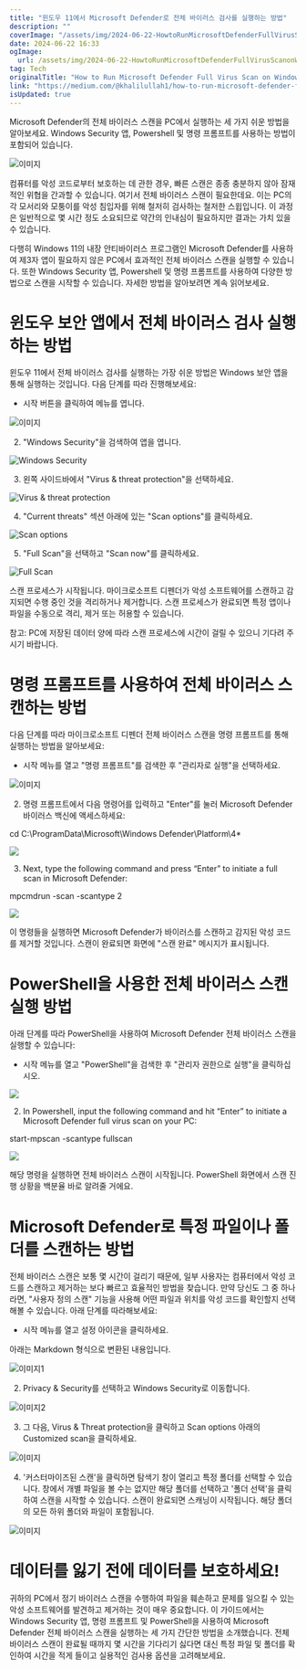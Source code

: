 ```yaml
---
title: "윈도우 11에서 Microsoft Defender로 전체 바이러스 검사를 실행하는 방법"
description: ""
coverImage: "/assets/img/2024-06-22-HowtoRunMicrosoftDefenderFullVirusScanonWindows11_0.png"
date: 2024-06-22 16:33
ogImage: 
  url: /assets/img/2024-06-22-HowtoRunMicrosoftDefenderFullVirusScanonWindows11_0.png
tag: Tech
originalTitle: "How to Run Microsoft Defender Full Virus Scan on Windows 11"
link: "https://medium.com/@khalilullah1/how-to-run-microsoft-defender-full-virus-scan-on-windows-11-dbe4cd1f2cfa"
isUpdated: true
---
```






Microsoft Defender의 전체 바이러스 스캔을 PC에서 실행하는 세 가지 쉬운 방법을 알아보세요. Windows Security 앱, Powershell 및 명령 프롬프트를 사용하는 방법이 포함되어 있습니다.

![이미지](/assets/img/2024-06-22-HowtoRunMicrosoftDefenderFullVirusScanonWindows11_0.png)

컴퓨터를 악성 코드로부터 보호하는 데 관한 경우, 빠른 스캔은 종종 충분하지 않아 잠재적인 위협을 간과할 수 있습니다. 여기서 전체 바이러스 스캔이 필요한데요. 이는 PC의 각 모서리와 모퉁이를 악성 침입자를 위해 철저히 검사하는 철저한 스윕입니다. 이 과정은 일반적으로 몇 시간 정도 소요되므로 약간의 인내심이 필요하지만 결과는 가치 있을 수 있습니다.

다행히 Windows 11의 내장 안티바이러스 프로그램인 Microsoft Defender를 사용하여 제3자 앱이 필요하지 않은 PC에서 효과적인 전체 바이러스 스캔을 실행할 수 있습니다. 또한 Windows Security 앱, Powershell 및 명령 프롬프트를 사용하여 다양한 방법으로 스캔을 시작할 수 있습니다. 자세한 방법을 알아보려면 계속 읽어보세요.

<div class="content-ad"></div>

# 윈도우 보안 앱에서 전체 바이러스 검사 실행하는 방법

윈도우 11에서 전체 바이러스 검사를 실행하는 가장 쉬운 방법은 Windows 보안 앱을 통해 실행하는 것입니다. 다음 단계를 따라 진행해보세요:

- 시작 버튼을 클릭하여 메뉴를 엽니다.

![이미지](/assets/img/2024-06-22-HowtoRunMicrosoftDefenderFullVirusScanonWindows11_1.png)

<div class="content-ad"></div>

2. "Windows Security"을 검색하여 앱을 엽니다.

![Windows Security](/assets/img/2024-06-22-HowtoRunMicrosoftDefenderFullVirusScanonWindows11_2.png)

3. 왼쪽 사이드바에서 "Virus & threat protection"을 선택하세요.

![Virus & threat protection](/assets/img/2024-06-22-HowtoRunMicrosoftDefenderFullVirusScanonWindows11_3.png)

<div class="content-ad"></div>

4. "Current threats" 섹션 아래에 있는 "Scan options"를 클릭하세요.

![Scan options](/assets/img/2024-06-22-HowtoRunMicrosoftDefenderFullVirusScanonWindows11_4.png)

5. "Full Scan"을 선택하고 "Scan now"를 클릭하세요.

![Full Scan](/assets/img/2024-06-22-HowtoRunMicrosoftDefenderFullVirusScanonWindows11_5.png)

<div class="content-ad"></div>

스캔 프로세스가 시작됩니다. 마이크로소프트 디펜더가 악성 소프트웨어를 스캔하고 감지되면 수행 중인 것을 격리하거나 제거합니다. 스캔 프로세스가 완료되면 특정 앱이나 파일을 수동으로 격리, 제거 또는 허용할 수 있습니다.

참고: PC에 저장된 데이터 양에 따라 스캔 프로세스에 시간이 걸릴 수 있으니 기다려 주시기 바랍니다.

# 명령 프롬프트를 사용하여 전체 바이러스 스캔하는 방법

다음 단계를 따라 마이크로소프트 디펜더 전체 바이러스 스캔을 명령 프롬프트를 통해 실행하는 방법을 알아보세요:

<div class="content-ad"></div>

- 시작 메뉴를 열고 "명령 프롬프트"를 검색한 후 "관리자로 실행"을 선택하세요.

![이미지](/assets/img/2024-06-22-HowtoRunMicrosoftDefenderFullVirusScanonWindows11_6.png)

2. 명령 프롬프트에서 다음 명령어를 입력하고 "Enter"를 눌러 Microsoft Defender 바이러스 백신에 액세스하세요:


cd C:\ProgramData\Microsoft\Windows Defender\Platform\4*


<div class="content-ad"></div>


<img src="/assets/img/2024-06-22-HowtoRunMicrosoftDefenderFullVirusScanonWindows11_7.png" />

3. Next, type the following command and press “Enter” to initiate a full scan in Microsoft Defender:

mpcmdrun -scan -scantype 2

<img src="/assets/img/2024-06-22-HowtoRunMicrosoftDefenderFullVirusScanonWindows11_8.png" />


<div class="content-ad"></div>

이 명령들을 실행하면 Microsoft Defender가 바이러스를 스캔하고 감지된 악성 코드를 제거할 것입니다. 스캔이 완료되면 화면에 "스캔 완료" 메시지가 표시됩니다.

# PowerShell을 사용한 전체 바이러스 스캔 실행 방법

아래 단계를 따라 PowerShell을 사용하여 Microsoft Defender 전체 바이러스 스캔을 실행할 수 있습니다:

- 시작 메뉴를 열고 "PowerShell"을 검색한 후 "관리자 권한으로 실행"을 클릭하십시오.

<div class="content-ad"></div>


<img src="/assets/img/2024-06-22-HowtoRunMicrosoftDefenderFullVirusScanonWindows11_9.png" />

2. In Powershell, input the following command and hit “Enter” to initiate a Microsoft Defender full virus scan on your PC:

start-mpscan -scantype fullscan

<img src="/assets/img/2024-06-22-HowtoRunMicrosoftDefenderFullVirusScanonWindows11_10.png" />


<div class="content-ad"></div>

해당 명령을 실행하면 전체 바이러스 스캔이 시작됩니다. PowerShell 화면에서 스캔 진행 상황을 백분율 바로 알려줄 거에요.

# Microsoft Defender로 특정 파일이나 폴더를 스캔하는 방법

전체 바이러스 스캔은 보통 몇 시간이 걸리기 때문에, 일부 사용자는 컴퓨터에서 악성 코드를 스캔하고 제거하는 보다 빠르고 효율적인 방법을 찾습니다. 만약 당신도 그 중 하나라면, "사용자 정의 스캔" 기능을 사용해 어떤 파일과 위치를 악성 코드를 확인할지 선택해볼 수 있습니다. 아래 단계를 따라해보세요:

- 시작 메뉴를 열고 설정 아이콘을 클릭하세요.

<div class="content-ad"></div>

아래는 Markdown 형식으로 변환된 내용입니다.


![이미지1](/assets/img/2024-06-22-HowtoRunMicrosoftDefenderFullVirusScanonWindows11_11.png)

2. Privacy & Security를 선택하고 Windows Security로 이동합니다.

![이미지2](/assets/img/2024-06-22-HowtoRunMicrosoftDefenderFullVirusScanonWindows11_12.png)

3. 그 다음, Virus & Threat protection을 클릭하고 Scan options 아래의 Customized scan을 클릭하세요.


<div class="content-ad"></div>


![이미지](/assets/img/2024-06-22-HowtoRunMicrosoftDefenderFullVirusScanonWindows11_13.png)

4. '커스터마이즈된 스캔'을 클릭하면 탐색기 창이 열리고 특정 폴더를 선택할 수 있습니다. 창에서 개별 파일을 볼 수는 없지만 해당 폴더를 선택하고 '폴더 선택'을 클릭하여 스캔을 시작할 수 있습니다. 스캔이 완료되면 스캐닝이 시작됩니다. 해당 폴더의 모든 하위 폴더와 파일이 포함됩니다.

![이미지](/assets/img/2024-06-22-HowtoRunMicrosoftDefenderFullVirusScanonWindows11_14.png)

# 데이터를 잃기 전에 데이터를 보호하세요!


<div class="content-ad"></div>

귀하의 PC에서 정기 바이러스 스캔을 수행하여 파일을 훼손하고 문제를 일으킬 수 있는 악성 소프트웨어를 발견하고 제거하는 것이 매우 중요합니다. 이 가이드에서는 Windows Security 앱, 명령 프롬프트 및 PowerShell을 사용하여 Microsoft Defender 전체 바이러스 스캔을 실행하는 세 가지 간단한 방법을 소개했습니다. 전체 바이러스 스캔이 완료될 때까지 몇 시간을 기다리기 싫다면 대신 특정 파일 및 폴더를 확인하여 시간을 적게 들이고 실용적인 검사용 옵션을 고려해보세요.